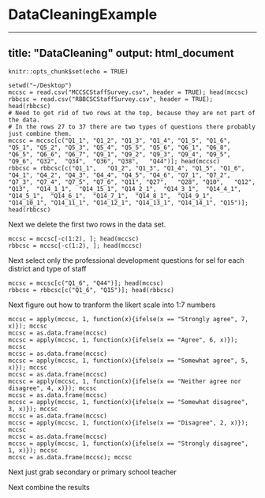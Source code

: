 # DataCleaningExample
---
title: "DataCleaning"
output: html_document
---

```{r setup, include=FALSE}
knitr::opts_chunk$set(echo = TRUE)
```

```{r}
setwd("~/Desktop")
mccsc = read.csv("MCCSCStaffSurvey.csv", header = TRUE); head(mccsc)
rbbcsc = read.csv("RBBCSCStaffSurvey.csv", header = TRUE); head(rbbcsc)
# Need to get rid of two rows at the top, because they are not part of the data.
# In the rows 27 to 37 there are two types of questions there probably just combine them.
mccsc = mccsc[c("Q1_1",	"Q1_2",	"Q1_3",	"Q1_4",	"Q1_5",	"Q1_6", "Q5_1",	"Q5_2",	"Q5_3",	"Q5_4",	"Q5_5",	"Q5_6", "Q6_1",	"Q6_8",	"Q6_5",	"Q6_6",	"Q6_7", "Q9_1",	"Q9_2",	"Q9_3",	"Q9_4",	"Q9_5",	"Q9_6", "Q32",	"Q34",	"Q36", "Q38",	"Q44")]; head(mccsc)
rbbcsc = rbbcsc[c("Q1_1",	"Q1_2",	"Q1_3",	"Q1_4",	"Q1_5",	"Q1_6", "Q4_1",	"Q4_2",	"Q4_3",	"Q4_4",	"Q4_5",	"Q4_6", "Q7_1",	"Q7_2",	"Q7_3",	"Q7_4",	"Q7_5",	"Q7_6", "Q11", "Q27",	"Q28", "Q10",	"Q12",		"Q13",	"Q14_1_1",	"Q14_15_1",	"Q14_2_1",	"Q14_3_1",	"Q14_4_1",	"Q14_5_1",	"Q14_6_1",	"Q14_7_1",	"Q14_8_1",	"Q14_9_1",	"Q14_10_1",	"Q14_11_1",	"Q14_12_1",	"Q14_13_1",	"Q14_14_1",	"Q15")]; head(rbbcsc)

```
Next we delete the first two rows in the data set.
```{r}
mccsc = mccsc[-c(1:2), ]; head(mccsc)
rbbcsc = mccsc[-c(1:2), ]; head(mccsc)

```
Next select only the professional development questions for sel for each district and type of staff
```{r}
mccsc = mccsc[c("Q1_6", "Q44")]; head(mccsc)
rbbcsc = rbbcsc[c("Q1_6", "Q15")]; head(rbbcsc)
```
Next figure out how to tranform the likert scale into 1:7 numbers
```{r}
mccsc = apply(mccsc, 1, function(x){ifelse(x == "Strongly agree", 7, x)}); mccsc
mccsc = as.data.frame(mccsc)
mccsc = apply(mccsc, 1, function(x){ifelse(x == "Agree", 6, x)}); mccsc
mccsc = as.data.frame(mccsc)
mccsc = apply(mccsc, 1, function(x){ifelse(x == "Somewhat agree", 5, x)}); mccsc
mccsc = as.data.frame(mccsc)
mccsc = apply(mccsc, 1, function(x){ifelse(x == "Neither agree nor disagree", 4, x)}); mccsc
mccsc = as.data.frame(mccsc)
mccsc = apply(mccsc, 1, function(x){ifelse(x == "Somewhat disagree", 3, x)}); mccsc
mccsc = as.data.frame(mccsc)
mccsc = apply(mccsc, 1, function(x){ifelse(x == "Disagree", 2, x)}); mccsc
mccsc = as.data.frame(mccsc)
mccsc = apply(mccsc, 1, function(x){ifelse(x == "Strongly disagree", 1, x)}); mccsc
mccsc = as.data.frame(mccsc); mccsc
```


Next just grab secondary or primary school teacher

Next combine the results


